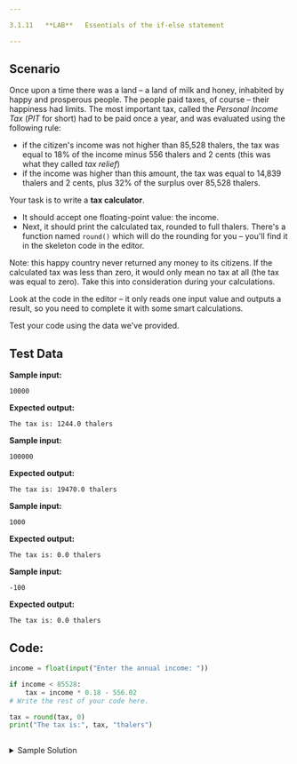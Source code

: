 ```yaml
---

3.1.11   **LAB**   Essentials of the if-else statement

---
```


## Scenario

Once upon a time there was a land – a land of milk and honey, inhabited by happy and prosperous people. The people paid taxes, of course – their happiness had limits. The most important tax, called the _Personal Income Tax_ (_PIT_ for short) had to be paid once a year, and was evaluated using the following rule:

- if the citizen's income was not higher than 85,528 thalers, the tax was equal to 18% of the income minus 556 thalers and 2 cents (this was what they called _tax relief_)
- if the income was higher than this amount, the tax was equal to 14,839 thalers and 2 cents, plus 32% of the surplus over 85,528 thalers.

Your task is to write a **tax calculator**.

- It should accept one floating-point value: the income.
- Next, it should print the calculated tax, rounded to full thalers. There's a function named `round()` which will do the rounding for you – you'll find it in the skeleton code in the editor.

Note: this happy country never returned any money to its citizens. If the calculated tax was less than zero, it would only mean no tax at all (the tax was equal to zero). Take this into consideration during your calculations.

Look at the code in the editor – it only reads one input value and outputs a result, so you need to complete it with some smart calculations.

Test your code using the data we've provided.

  

## Test Data

**Sample input:**

```
10000
```

**Expected output:**

```Output
The tax is: 1244.0 thalers
```

**Sample input:**

```
100000
```

**Expected output:**

```Output
The tax is: 19470.0 thalers
```

**Sample input:**

```
1000
```

**Expected output:**

```Output
The tax is: 0.0 thalers
```

**Sample input:**

```
-100
```

**Expected output:**

```Output
The tax is: 0.0 thalers
```

## Code:
```python
income = float(input("Enter the annual income: "))

if income < 85528:
	tax = income * 0.18 - 556.02
# Write the rest of your code here.

tax = round(tax, 0)
print("The tax is:", tax, "thalers")
 
```

<details>
  <summary>Sample Solution</summary>

  ```python
  income = float(input("Enter the annual income: "))
  
  if income < 85528:
	  tax = income * 0.18 - 556.02
  else:
	  tax = (income - 85528) * 0.32 + 14839.02
  
  if tax < 0.0:
	  tax = 0.0
  
  tax = round(tax, 0)
  print("The tax is:", tax, "thalers")
  	
  ```
</details>